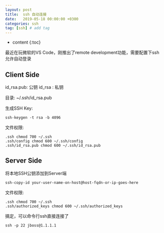 ```yaml
---
layout: post
title:  ssh 自动连接
date:   2019-05-18 00:00:00 +0300
categories: ssh
tag: [ssh] # add tag
---
```


* content
{:toc}


最近在玩微软的VS Code，刚推出了remote development功能，需要配置下ssh允许自动登录

## Client Side

id_rsa.pub: 公钥
id_rsa    : 私钥

目录: ~/.ssh/id_rsa.pub

生成SSH Key:

```
ssh-keygen -t rsa -b 4096
```

文件权限:

```
.ssh chmod 700 ~/.ssh
.ssh/config chmod 600 ~/.ssh/config
.ssh/id_rsa.pub chmod 600 ~/.ssh/id_rsa.pub
```

## Server Side

将本地SSH公钥添加到Server端

```
ssh-copy-id your-user-name-on-host@host-fqdn-or-ip-goes-here
```

文件权限:

```
.ssh chmod 700 ~/.ssh
.ssh/authorized_keys chmod 600 ~/.ssh/authorized_keys
```

搞定，可以命令行ssh直接连接了

```
ssh -p 22 jboss@1.1.1.1
```
